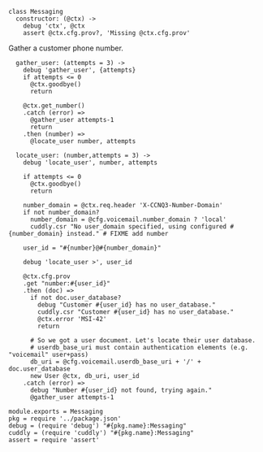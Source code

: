     class Messaging
      constructor: (@ctx) ->
        debug 'ctx', @ctx
        assert @ctx.cfg.prov?, 'Missing @ctx.cfg.prov'

Gather a customer phone number.

      gather_user: (attempts = 3) ->
        debug 'gather_user', {attempts}
        if attempts <= 0
          @ctx.goodbye()
          return

        @ctx.get_number()
        .catch (error) =>
          @gather_user attempts-1
          return
        .then (number) =>
          @locate_user number, attempts

      locate_user: (number,attempts = 3) ->
        debug 'locate_user', number, attempts

        if attempts <= 0
          @ctx.goodbye()
          return

        number_domain = @ctx.req.header 'X-CCNQ3-Number-Domain'
        if not number_domain?
          number_domain = @cfg.voicemail.number_domain ? 'local'
          cuddly.csr "No user_domain specified, using configured #{number_domain} instead." # FIXME add number

        user_id = "#{number}@#{number_domain}"

        debug 'locate_user >', user_id

        @ctx.cfg.prov
        .get "number:#{user_id}"
        .then (doc) =>
          if not doc.user_database?
            debug "Customer #{user_id} has no user_database."
            cuddly.csr "Customer #{user_id} has no user_database."
            @ctx.error 'MSI-42'
            return

          # So we got a user document. Let's locate their user database.
          # userdb_base_uri must contain authentication elements (e.g. "voicemail" user+pass)
          db_uri = @cfg.voicemail.userdb_base_uri + '/' + doc.user_database
          new User @ctx, db_uri, user_id
        .catch (error) =>
          debug "Number #{user_id} not found, trying again."
          @gather_user attempts-1

    module.exports = Messaging
    pkg = require '../package.json'
    debug = (require 'debug') "#{pkg.name}:Messaging"
    cuddly = (require 'cuddly') "#{pkg.name}:Messaging"
    assert = require 'assert'
